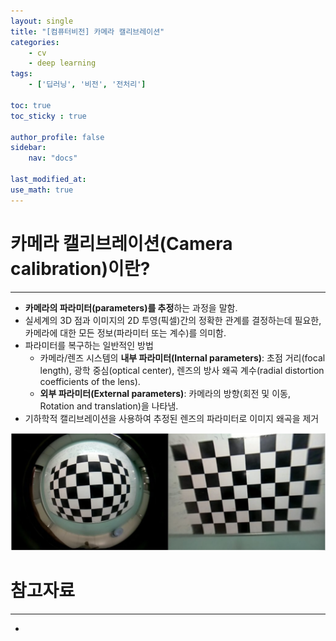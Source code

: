 ```yaml
---
layout: single
title: "[컴퓨터비전] 카메라 캘리브레이션"
categories:	
    - cv
    - deep learning
tags:
    - ['딥러닝', '비전', '전처리']

toc: true
toc_sticky : true

author_profile: false
sidebar:
    nav: "docs"

last_modified_at:
use_math: true
---
```


# 카메라 캘리브레이션(Camera calibration)이란?

----

- **카메라의 파라미터(parameters)를 추정**하는 과정을 말함.
- 실세계의 3D 점과 이미지의 2D 투영(픽셀)간의 정확한 관계를 결정하는데 필요한, 카메라에 대한 모든 정보(파라미터 또는 계수)를 의미함.
- 파라미터를 복구하는 일반적인 방법
  - 카메라/렌즈 시스템의 **내부 파라미터(Internal parameters)**: 초점 거리(focal length), 광학 중심(optical center), 렌즈의 방사 왜곡 계수(radial distortion coefficients of the lens).
  - **외부 파라미터(External parameters)**: 카메라의 방향(회전 및 이동, Rotation and translation)을 나타냄.
- 기하학적 캘리브레이션을 사용하여 추정된 렌즈의 파라미터로 이미지 왜곡을 제거

![calibration_result1]({{site.url}}/../images/2023-10-08-camera_calibration/calibration_result1.png)













# 참고자료

---

- 
